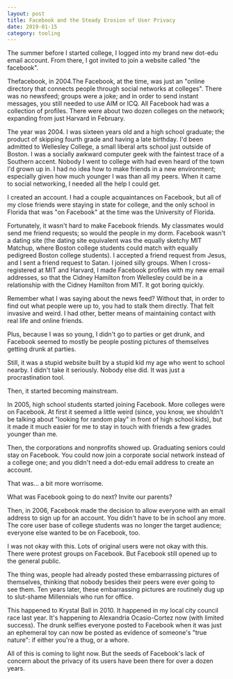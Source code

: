 ```yaml
---
layout: post
title: Facebook and the Steady Erosion of User Privacy
date: 2019-01-15
category: tooling
---
```


The summer before I started college, I logged into my brand new dot-edu email account. From there, I got invited to join a website called "the facebook".

Thefacebook, in 2004.The Facebook, at the time, was just an "online directory that connects people through social networks at colleges". There was no newsfeed; groups were a joke; and in order to send instant messages, you still needed to use AIM or ICQ. All Facebook had was a collection of profiles. There were about two dozen colleges on the network; expanding from just Harvard in February.

The year was 2004. I was sixteen years old and a high school graduate; the product of skipping fourth grade and having a late birthday. I'd been admitted to Wellesley College, a small liberal arts school just outside of Boston. I was a socially awkward computer geek with the faintest trace of a Southern accent. Nobody I went to college with had even heard of the town I'd grown up in. I had no idea how to make friends in a new environment; especially given how much younger I was than all my peers. When it came to social networking, I needed all the help I could get.

I created an account. I had a couple acquaintances on Facebook, but all of my close friends were staying in state for college, and the only school in Florida that was "on Facebook" at the time was the University of Florida.

Fortunately, it wasn't hard to make Facebook friends. My classmates would send me friend requests; so would the people in my dorm. Facebook wasn't a dating site (the dating site equivalent was the equally sketchy MIT Matchup, where Boston college students could match with equally pedigreed Boston college students).
I accepted a friend request from Jesus, and I sent a friend request to Satan. I joined silly groups. When I cross-registered at MIT and Harvard, I made Facebook profiles with my new email addresses, so that the Cidney Hamilton from Wellesley could be in a relationship with the Cidney Hamilton from MIT.
It got boring quickly.

Remember what I was saying about the news feed? Without that, in order to find out what people were up to, you had to stalk them directly. That felt invasive and weird. I had other, better means of maintaining contact with real life and online friends.

Plus, because I was so young, I didn't go to parties or get drunk, and Facebook seemed to mostly be people posting pictures of themselves getting drunk at parties.

Still, it was a stupid website built by a stupid kid my age who went to school nearby. I didn't take it seriously. Nobody else did. It was just a procrastination tool.

Then, it started becoming mainstream.

In 2005, high school students started joining Facebook. More colleges were on Facebook. At first it seemed a little weird (since, you know, we shouldn't be talking about "looking for random play" in front of high school kids), but it made it much easier for me to stay in touch with friends a few grades younger than me.

Then, the corporations and nonprofits showed up. Graduating seniors could stay on Facebook. You could now join a corporate social network instead of a college one; and you didn't need a dot-edu email address to create an account.

That was… a bit more worrisome.

What was Facebook going to do next? Invite our parents?

Then, in 2006, Facebook made the decision to allow everyone with an email address to sign up for an account. You didn't have to be in school any more. The core user base of college students was no longer the target audience; everyone else wanted to be on Facebook, too.

I was not okay with this. Lots of original users were not okay with this. There were protest groups on Facebook. But Facebook still opened up to the general public.

The thing was, people had already posted these embarrassing pictures of themselves, thinking that nobody besides their peers were ever going to see them. Ten years later, these embarrassing pictures are routinely dug up to slut-shame Millennials who run for office.

This happened to Krystal Ball in 2010. It happened in my local city council race last year. It's happening to Alexandria Ocasio-Cortez now (with limited success). The drunk selfies everyone posted to Facebook when it was just an ephemeral toy can now be posted as evidence of someone's "true nature": if either you're a thug, or a whore.

All of this is coming to light now. But the seeds of Facebook's lack of concern about the privacy of its users have been there for over a dozen years.
